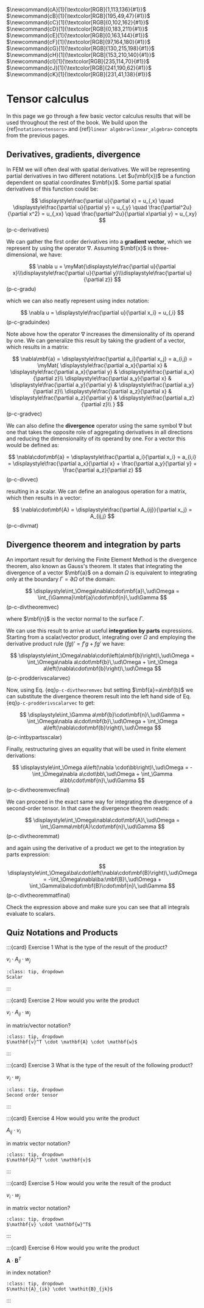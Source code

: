 $\newcommand{\beps}{\boldsymbol\varepsilon}$
$\newcommand{\bsig}{\boldsymbol\sigma}$
$\newcommand{\ud}{\mathrm{d}}$
$\newcommand{\us}{\mathrm{s}}$
$\newcommand{\ba}{\mathbf{a}}$
$\newcommand{\bb}{\mathbf{b}}$
$\newcommand{\bc}{\mathbf{c}}$
$\newcommand{\bt}{\mathbf{t}}$
$\newcommand{\bu}{\mathbf{u}}$
$\newcommand{\bw}{\mathbf{w}}$
$\newcommand{\bN}{\mathbf{N}}$
$\newcommand{\bB}{\mathbf{B}}$
$\newcommand{\bD}{\mathbf{D}}$
$\newcommand{\bK}{\mathbf{K}}$
$\newcommand{\pder}[2]{\frac{\partial #1}{\partial #2}}$
$\newcommand{\iD}{\boldsymbol{\mathcal{D}}}$
$\newcommand{\mbf}[1]{\mathbf{#1}}$
$\newcommand{\mrm}[1]{\mathrm{#1}}$
$\newcommand{\bs}[1]{\boldsymbol{#1}}$
$\newcommand{\T}{^\mathrm{T}}$
$\newcommand{\inv}{^{-1}}$
$\newcommand{\myVec}[1]{\left\{ \begin{matrix} #1 \end{matrix} \right\}}$
$\newcommand{\myMat}[1]{\left[ \begin{matrix} #1 \end{matrix} \right]}$
$\newcommand{cA}[1]{\textcolor[RGB]{1,113,136}{#1}}$
$\newcommand{cB}[1]{\textcolor[RGB]{195,49,47}{#1}}$
$\newcommand{cC}[1]{\textcolor[RGB]{0,102,162}{#1}}$
$\newcommand{cD}[1]{\textcolor[RGB]{0,183,211}{#1}}$
$\newcommand{cE}[1]{\textcolor[RGB]{0,163,144}{#1}}$
$\newcommand{cF}[1]{\textcolor[RGB]{97,164,180}{#1}}$
$\newcommand{cG}[1]{\textcolor[RGB]{130,215,198}{#1}}$
$\newcommand{cH}[1]{\textcolor[RGB]{153,210,140}{#1}}$
$\newcommand{cI}[1]{\textcolor[RGB]{235,114,70}{#1}}$
$\newcommand{cJ}[1]{\textcolor[RGB]{241,190,62}{#1}}$
$\newcommand{cK}[1]{\textcolor[RGB]{231,41,138}{#1}}$

# Tensor calculus

In this page we go through a few basic vector calculus results that will be used throughout the rest of the book. We build upon the {ref}`notations<tensors>` and {ref}`linear algebra<linear_algebra>` concepts from the previous pages.

## Derivatives, gradients, divergence

In FEM we will often deal with spatial derivatives. We will be representing partial derivatives in two different notations. Let $u(\mbf{x})$ be a function dependent on spatial coordinates $\mbf{x}$. Some partial spatial derivatives of this function could be:

$$
\displaystyle\frac{\partial u}{\partial x} = u_{,x}
\quad
\displaystyle\frac{\partial u}{\partial y} = u_{,y}
\quad
\frac{\partial^2u}{\partial x^2} = u_{,xx}
\quad
\frac{\partial^2u}{\partial x\partial y} = u_{,xy}
$$(p-c-derivatives)

We can gather the first order derivatives into a **gradient vector**, which we represent by using the operator $\nabla$. Assuming $\mbf{x}$ is three-dimensional, we have:

$$
\nabla u = \myMat{\displaystyle\frac{\partial u}{\partial x}\\\displaystyle\frac{\partial u}{\partial y}\\\displaystyle\frac{\partial u}{\partial z}}
$$(p-c-gradu)

which we can also neatly represent using index notation:

$$
\nabla u = \displaystyle\frac{\partial u}{\partial x_i} = u_{,i}
$$(p-c-graduindex)

Note above how the operator $\nabla$ increases the dimensionality of its operand by one. We can generalize this result by taking the gradient of a vector, which results in a matrix:

$$
\nabla\mbf{a} = \displaystyle\frac{\partial a_i}{\partial x_j} = a_{i,j} = 
\myMat{
\displaystyle\frac{\partial a_x}{\partial x} & \displaystyle\frac{\partial a_x}{\partial y} & \displaystyle\frac{\partial a_x}{\partial z}\\
\displaystyle\frac{\partial a_y}{\partial x} & \displaystyle\frac{\partial a_y}{\partial y} & \displaystyle\frac{\partial a_y}{\partial z}\\
\displaystyle\frac{\partial a_z}{\partial x} & \displaystyle\frac{\partial a_z}{\partial y} & \displaystyle\frac{\partial a_z}{\partial z}\\
}
$$(p-c-gradvec)

We can also define the **divergence** operator using the same symbol $\nabla$ but one that takes the opposite role of aggregating derivatives in all directions and reducing the dimensionality of its operand by one. For a vector this would be defined as:

$$
\nabla\cdot\mbf{a} = \displaystyle\frac{\partial a_i}{\partial x_i} = a_{i,i} = \displaystyle\frac{\partial a_x}{\partial x} + \frac{\partial a_y}{\partial y} + \frac{\partial a_z}{\partial z}
$$(p-c-divvec)

resulting in a scalar. We can define an analogous operation for a matrix, which then results in a vector:

$$
\nabla\cdot\mbf{A} = \displaystyle\frac{\partial A_{ij}}{\partial x_j} = A_{ij,j}
$$(p-c-divmat)

## Divergence theorem and integration by parts

An important result for deriving the Finite Element Method is the divergence theorem, also known as Gauss's theorem. It states that integrating the divergence of a vector $\mbf{a}$ on a domain $\Omega$ is equivalent to integrating only at the boundary $\Gamma=\partial\Omega$ of the domain:

$$
\displaystyle\int_\Omega\nabla\cdot\mbf{a}\,\ud\Omega = \int_{\Gamma}\mbf{a}\cdot\mbf{n}\,\ud\Gamma
$$(p-c-divtheoremvec)

where $\mbf{n}$ is the vector normal to the surface $\Gamma$.

We can use this result to arrive at useful **integration by parts** expressions. Starting from a scalar/vector product, integrating over $\Omega$ and employing the derivative product rule $(fg)'=f'g + fg'$ we have:

$$
\displaystyle\int_\Omega\nabla\cdot\left(a\mbf{b}\right)\,\ud\Omega = \int_\Omega\nabla a\cdot\mbf{b}\,\ud\Omega + \int_\Omega a\left(\nabla\cdot\mbf{b}\right)\,\ud\Omega
$$(p-c-prodderivscalarvec)

Now, using Eq. {eq}`p-c-divtheoremvec` but setting $\mbf{a}=a\mbf{b}$ we can substitute the divergence theorem result into the left hand side of Eq. {eq}`p-c-prodderivscalarvec` to get:

$$
\displaystyle\int_\Gamma a\mbf{b}\cdot\mbf{n}\,\ud\Gamma = \int_\Omega\nabla a\cdot\mbf{b}\,\ud\Omega + \int_\Omega a\left(\nabla\cdot\mbf{b}\right)\,\ud\Omega
$$(p-c-intbypartsscalar)

Finally, restructuring gives an equality that will be used in finite element derivations: 

$$
\displaystyle\int_\Omega a\left(\nabla \cdot\bb\right)\,\ud\Omega = -\int_\Omega\nabla a\cdot\bb\,\ud\Omega + \int_\Gamma a\bb\cdot\mbf{n}\,\ud\Gamma
$$(p-c-divtheoremvecfinal)

We can proceed in the exact same way for integrating the divergence of a second-order tensor. In that case the divergence theorem reads:

$$
\displaystyle\int_\Omega\nabla\cdot\mbf{A}\,\ud\Omega = \int_\Gamma\mbf{A}\cdot\mbf{n}\,\ud\Gamma
$$(p-c-divtheoremmat)

and again using the derivative of a product we get to the integration by parts expression:

$$
\displaystyle\int_\Omega\ba\cdot\left(\nabla\cdot\mbf{B}\right)\,\ud\Omega = -\int_\Omega\nabla\ba:\mbf{B}\,\ud\Omega + \int_\Gamma\ba\cdot\mbf{B}\cdot\mbf{n}\,\ud\Gamma
$$(p-c-divtheoremmatfinal)

Check the expression above and make sure you can see that all integrals evaluate to scalars.

## Quiz Notations and Products

:::{card} Exercise 1
What is the type of the result of the product?

$\mathit{v}_i \cdot \mathit{A}_{ij} \cdot \mathit{w}_j$


```{admonition} Solution
:class: tip, dropdown
Scalar
```
:::

:::{card} Exercise 2
How would you write the product

$\mathit{v}_i \cdot \mathit{A}_{ij} \cdot \mathit{w}_j$

in matrix/vector notation?
```{admonition} Solution
:class: tip, dropdown
$\mathbf{v}^T \cdot \mathbf{A} \cdot \mathbf{w}$
```
:::

:::{card} Exercise 3
What is the type of the result of the following product?

$\mathit{v}_i \cdot \mathit{w}_j$
```{admonition} Solution
:class: tip, dropdown
Second order tensor
```
:::

:::{card} Exercise 4
How would you write the product

$\mathit{A}_{ij} \cdot \mathit{v}_{i}$

in matrix vector notation?
```{admonition} Solution
:class: tip, dropdown
$\mathbf{A}^T \cdot \mathbf{v}$
```
:::

:::{card} Exercise 5
How would you write the result of the product

$\mathit{v}_{i} \cdot \mathit{w}_{j}$

in matrix vector notation?
```{admonition} Solution
:class: tip, dropdown
$\mathbf{v} \cdot \mathbf{w}^T$
```
:::

:::{card} Exercise 6
How would you write the product

$\mathbf{A} \cdot \mathbf{B}^T$

in index notation?
```{admonition} Solution
:class: tip, dropdown
$\mathit{A}_{ik} \cdot \mathit{B}_{jk}$
```
:::